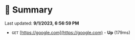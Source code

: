 # 📖 Summary
Last updated: **9/1/2023, 6:56:59 PM**

- `GET` [https://google.com](https://google.com) - **Up** (179ms)

